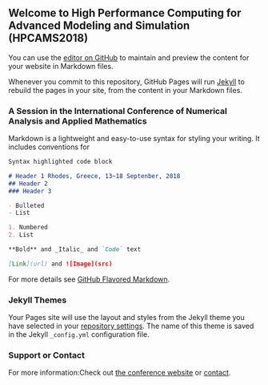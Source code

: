 ## Welcome to High Performance Computing for Advanced Modeling and Simulation (HPCAMS2018)

You can use the [editor on GitHub](https://github.com/hpcams/hpcams.github.io/edit/master/index.md) to maintain and preview the content for your website in Markdown files.

Whenever you commit to this repository, GitHub Pages will run [Jekyll](https://jekyllrb.com/) to rebuild the pages in your site, from the content in your Markdown files.

### A Session in the International Conference of Numerical Analysis and Applied Mathematics

Markdown is a lightweight and easy-to-use syntax for styling your writing. It includes conventions for

```markdown
Syntax highlighted code block

# Header 1 Rhodes, Greece, 13~18 Septenber, 2018
## Header 2
### Header 3

- Bulleted
- List

1. Numbered
2. List

**Bold** and _Italic_ and `Code` text

[Link](url) and ![Image](src)
```

For more details see [GitHub Flavored Markdown](https://guides.github.com/features/mastering-markdown/).

### Jekyll Themes

Your Pages site will use the layout and styles from the Jekyll theme you have selected in your [repository settings](https://github.com/hpcams/hpcams.github.io/settings). The name of this theme is saved in the Jekyll `_config.yml` configuration file.

### Support or Contact

For more information:Check out  [the conference website](http://icnaam.org/) or [contact](wangxianmeng@xs.ustb.edu.cn).
